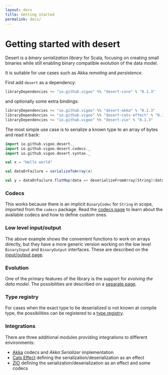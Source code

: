 ```yaml
---
layout: docs
title: Getting started
permalink: docs/
---
```


# Getting started with desert

Desert is a _binary serialization library_ for Scala, focusing on creating small binaries 
while still enabling binary compatible evolution of the data model.
 
It is suitable for use cases such as Akka _remoting_ and _persistence_.

First add `desert` as a dependency:

```scala
libraryDependencies += "io.github.vigoo" %% "desert-core" % "0.1.3"
```

and optionally some extra bindings:

```scala
libraryDependencies += "io.github.vigoo" %% "desert-akka" % "0.1.3"
libraryDependencies += "io.github.vigoo" %% "desert-cats-effect" % "0.1.3"
libraryDependencies += "io.github.vigoo" %% "desert-zio" % "0.1.3"
```

The most simple use case is to serialize a known type to an array of bytes and read it back:

```scala mdoc:silent
import io.github.vigoo.desert._
import io.github.vigoo.desert.codecs._
import io.github.vigoo.desert.syntax._

val x = "Hello world"
```
```scala mdoc
val dataOrFailure = serializeToArray(x)

val y = dataOrFailure.flatMap(data => deserializeFromArray[String](data))
```

### Codecs

This works because there is an implicit `BinaryCodec` for `String` in scope, imported from the `codecs` package. Read
the [codecs page](codecs) to learn about the available codecs and how to define custom ones.

### Low level input/output

The above example shows the convenient functions to work on arrays directly, but they have a more generic
version working on the low level `BinaryInput` and `BinaryOutput` interfaces. These are described on the [input/output page](input-output). 

### Evolution
One of the primary features of the library is the support for _evolving the data model_. The possibilities
are described on a [separate page](evolution).

### Type registry
For cases when the exact type to be deserialized is not known at compile type, the possibilities
 can be registered to a [type registry](type-registry).

### Integrations
There are three additional modules providing integrations to different environments:

- [Akka](akka) codecs and _Akka Serializer_ implementation
- [Cats Effect](cats-effect) defining the serialization/deserialization as an effect
- [ZIO](zio) defining the serialization/deserialization as an effect and some codecs

